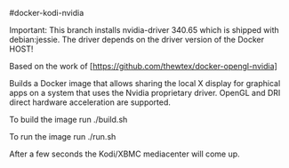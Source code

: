 #docker-kodi-nvidia

Important: This branch installs nvidia-driver 340.65 which is shipped with debian:jessie. The driver depends on the driver version of the Docker HOST!

Based on the work of [https://github.com/thewtex/docker-opengl-nvidia]

Builds a Docker image that allows sharing the local X display for graphical
apps on a system that uses the Nvidia proprietary driver. OpenGL and DRI
direct hardware acceleration are supported.

To build the image run ./build.sh

To run the image run ./run.sh

After a few seconds the Kodi/XBMC mediacenter will come up.

